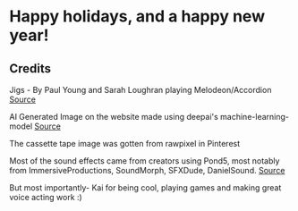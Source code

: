 # Happy holidays, and a happy new year!

## Credits
Jigs - By Paul Young and Sarah Loughran playing Melodeon/Accordion [Source](https://www.youtube.com/watch?v=dGnN_0ezIOU)

AI Generated Image on the website made using deepai's machine-learning-model [Source](https://deepai.org/machine-learning-model/text2img)

The cassette tape image was gotten from rawpixel in Pinterest

Most of the sound effects came from creators using Pond5, most notably from ImmersiveProductions, SoundMorph, SFXDude, DanielSound. [Source](https://www.pond5.com/sound-effects/)

But most importantly- Kai for being cool, playing games and making great voice acting work :)